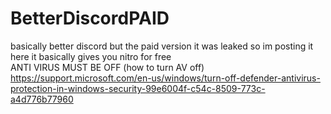 # BetterDiscordPAID
basically better discord but the paid version it was leaked so im posting it here it basically gives you nitro for free \
ANTI VIRUS MUST BE OFF
(how to turn AV off) https://support.microsoft.com/en-us/windows/turn-off-defender-antivirus-protection-in-windows-security-99e6004f-c54c-8509-773c-a4d776b77960
